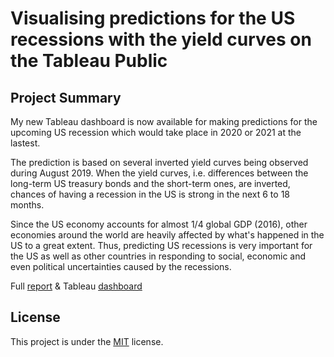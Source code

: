 # Visualising predictions for the US recessions with the yield curves on the Tableau Public

## Project Summary

My new Tableau dashboard is now available for making predictions for the upcoming US recession which would take place in 2020 or 2021 at the lastest. 

The prediction is based on several inverted yield curves being observed during August 2019. When the yield curves, i.e. differences between the long-term US treasury bonds and the short-term ones, are inverted, chances of having a recession in the US is strong in the next 6 to 18 months. 

Since the US economy accounts for almost 1/4 global GDP (2016), other economies around the world are heavily affected by what's happened in the US to a great extent. Thus, predicting US recessions is very important for the US as well as other countries in responding to social, economic and even political uncertainties caused by the recessions. 

Full [report](https://curiousduke.blog/2020/07/13/visualising-predictions-for-the-us-recessions-with-the-yield-curves-on-the-tableau-public/#more-1089) & Tableau [dashboard](https://public.tableau.com/profile/duc.le2891#!/vizhome/InvertedYieldCurvevsRecession/mainstory?publish=yes)


## License
This project is under the [MIT](https://github.com/dukele35/time_series1/blob/master/LICENSE) license. 
